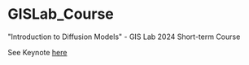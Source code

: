# GISLab_Course

"Introduction to Diffusion Models" - GIS Lab 2024 Short-term Course

See Keynote [here](./docs/keynote.md)
